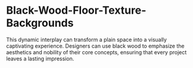 # Black-Wood-Floor-Texture-Backgrounds
 This dynamic interplay can transform a plain space into a visually captivating experience. Designers can use black wood to emphasize the aesthetics and nobility of their core concepts, ensuring that every project leaves a lasting impression.
